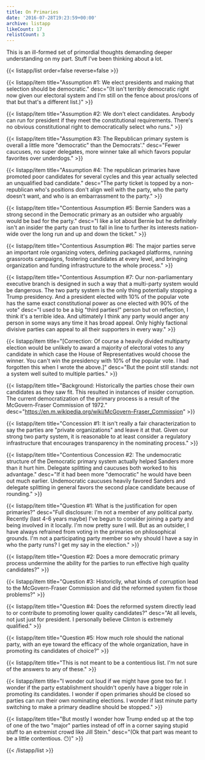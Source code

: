 ```yaml
---
title: On Primaries
date: '2016-07-28T19:23:59+00:00'
archive: listapp
likeCount: 17
relistCount: 3
---
```


This is an ill-formed set of primordial thoughts demanding deeper understanding on my part. Stuff I've been thinking about a lot.

{{< listapp/list order=false reverse=false >}}

   {{< listapp/item title="Assumption #1: We elect presidents and making that selection should be democratic."
      desc="(It isn't terribly democratic right now given our electoral system and I'm still on the fence about pros/cons of that but that's a different list.)" >}}

   {{< listapp/item title="Assumption #2: We don't elect candidates. Anybody can run for president if they meet the constitutional requirements. There's no obvious constitutional right to democratically select who runs." >}}

   {{< listapp/item title="Assumption #3: The Republican primary system is overall a little more \"democratic\" than the Democrats'."
      desc="Fewer caucuses, no super delegates, more winner take all which favors popular favorites over underdogs." >}}

   {{< listapp/item title="Assumption #4: The republican primaries have promoted poor candidates for several cycles and this year actually selected an unqualified bad candidate."
      desc="The party ticket is topped by a non-republican who's positions don't align well with the party, who the party doesn't want, and who is an embarrassment to the party." >}}

   {{< listapp/item title="Contentious Assumption #5: Bernie Sanders was a strong second in the Democratic primary as an outsider who arguably would be bad for the party."
      desc="I like a lot about Bernie but he definitely isn't an insider the party can trust to fall in line to further its interests nation-wide over the long run and up and down the ticket." >}}

   {{< listapp/item title="Contentious Assumption #6: The major parties serve an important role organizing voters, defining packaged platforms, running grassroots campaigns, fostering candidates at every level, and bringing organization and funding infrastructure to the whole process." >}}

   {{< listapp/item title="Contentious Assumption #7: Our non-parliamentary executive branch is designed in such a way that a multi-party system would be dangerous. The two party system is the only thing potentially stopping a Trump presidency. And a president elected with 10% of the popular vote has the same exact constitutional power as one elected with 90% of the vote"
      desc="I used to be a big \"third parties!\" person but on reflection, I think it's a terrible idea. And ultimately I think any party would anger any person in some ways any time it has broad appeal. Only highly factional divisive parties can appeal to all their supporters in every way." >}}

   {{< listapp/item title="[Correction: Of course a heavily divided multiparty election would be unlikely to award a majority of electoral votes to any candidate in which case the House of Representatives would choose the winner. You can't win the presidency with 10% of the popular vote. I had forgotten this when I wrote the above.]"
      desc="But the point still stands: not a system well suited to multiple parties." >}}

   {{< listapp/item title="Background: Historically the parties chose their own candidates as they saw fit. This resulted in instances of insider corruption. The current democratization of the primary process is a result of the McGovern-Fraser Commission of 1972."
      desc="https://en.m.wikipedia.org/wiki/McGovern–Fraser_Commission" >}}

   {{< listapp/item title="Concession #1: It isn't really a fair characterization to say the parties are \"private organizations\" and leave it at that. Given our strong two party system, it is reasonable to at least consider a regulatory infrastructure that encourages transparency in the nominating process." >}}

   {{< listapp/item title="Contentious Concession #2: The undemocratic structure of the Democratic primary system actually helped Sanders more than it hurt him. Delegate splitting and caucuses both worked to his advantage."
      desc="If it had been more \"democratic\" he would have been out much earlier. Undemocratic caucuses heavily favored Sanders and delegate splitting in general favors the second place candidate because of rounding." >}}

   {{< listapp/item title="Question #1: What is the justification for open primaries?"
      desc="Full disclosure: I'm not a member of any political party. Recently (last 4-6 years maybe) I've begun to consider joining a party and being involved in it locally. I'm now pretty sure I will. But as an outsider, I have always refrained from voting in the primaries on philosophical grounds. I'm not a participating party member so why should I have a say in who the party runs? I get my say in the election." >}}

   {{< listapp/item title="Question #2: Does a more democratic primary process undermine the ability for the parties to run effective high quality candidates?" >}}

   {{< listapp/item title="Question #3: Historiclly, what kinds of corruption lead to the McGovern-Fraser Commission and did the reformed system fix those problems?" >}}

   {{< listapp/item title="Question #4: Does the reformed system directly lead to or contribute to promoting lower quality candidates?"
      desc="At all levels, not just just for president. I personally believe Clinton is extremely qualified." >}}

   {{< listapp/item title="Question #5: How much role should the national party, with an eye toward the efficacy of the whole organization, have in promoting its candidates of choice?" >}}

   {{< listapp/item title="This is not meant to be a contentious list. I'm not sure of the answers to any of these." >}}

   {{< listapp/item title="I wonder out loud if we might have gone too far. I wonder if the party establishment shouldn't openly have a bigger role in promoting its candidates. I wonder if open primaries should be closed so parties can run their own nominating elections. I wonder if last minute party switching to make a primary deadline should be stopped." >}}

   {{< listapp/item title="But mostly I wonder how Trump ended up at the top of one of the two \"major\" parties instead of off in a corner saying stupid stuff to an extremist crowd like Jill Stein."
      desc="(Ok that part was meant to be a little contentious. 😶)" >}}

{{< /listapp/list >}}
